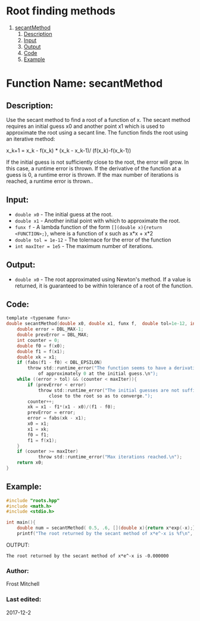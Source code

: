 # Root finding methods
1. [secantMethod](#function-name-secantmethod)
    1. [Description](#description)
    2. [Input](#input)
    3. [Output](#output)
    4. [Code](#code)
    5. [Example](#example)


# Function Name: secantMethod

## Description: 
Use the secant method to find a root of a function of x. The secant method
requires an initial guess x0 and another point x1 which is used to approximate
the root using a secant line.  The function finds the root using an 
iterative method:

x\_k+1 = x\_k - f(x\_k) * (x\_k - x\_k-1)/ (f(x\_k)-f(x\_k-1))

If the initial guess is not sufficiently close to
the root, the error will grow. In this case, a runtime error is thrown. If the
derivative of the function at a guess is 0, a runtime error is thrown. If the 
max number of iterations is reached, a runtime error is thrown..

## Input:
*  `double x0` - The initial guess at the root.  
*  `double x1` - Another initial point with which to approximate the root.  
*  `funx f` - A lambda function of the form `[](double x){return <FUNCTION>;}`,
 where <FUNCTION> is a function of x such as x\*x + x\*2  
*  `double tol = 1e-12` - The tolernace for the error of the function  
*  `int maxIter = 1e5` - The maximum number of iterations.  

## Output:
*  `double x0` - The root approximated using Newton's method. 
If a value is returned, it is guaranteed to be within tolerance of a root of
the function.

## Code:
```c
template <typename funx>
double secantMethod(double x0, double x1, funx f,  double tol=1e-12, int maxIter=1e5){
    double error = DBL_MAX-1;
    double prevError = DBL_MAX;
    int counter = 0;
    double f0 = f(x0);
    double f1 = f(x1);
    double xk = x1;
    if (fabs(f1 - f0) < DBL_EPSILON)
        throw std::runtime_error("The function seems to have a derivative 
            of approximately 0 at the initial guess.\n");
    while ((error > tol) && (counter < maxIter)){
        if (prevError < error)
            throw std::runtime_error("The initial guesses are not sufficiently
                close to the root so as to converge.");
        counter++;
        xk = x1 - f1*(x1 - x0)/(f1 - f0); 
        prevError = error;
        error = fabs(xk - x1);
        x0 = x1;
        x1 = xk;
        f0 = f1;
        f1 = f(x1);
    }
    if (counter >= maxIter)
            throw std::runtime_error("Max iterations reached.\n");
    return x0;
}
```

## Example:
```c
#include "roots.hpp"
#include <math.h>
#include <stdio.h>

int main(){
    double num = secantMethod( 0.5, .6, [](double x){return x*exp(-x);});
    printf("The root returned by the secant method of x*e^-x is %f\n", num);
```
OUTPUT:
```
The root returned by the secant method of x*e^-x is -0.000000
```


### Author: 
Frost Mitchell

### Last edited:
2017-12-2
